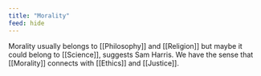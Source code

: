 ```yaml
---
title: "Morality"
feed: hide
---
```


Morality usually belongs to [[Philosophy]] and [[Religion]] but maybe it could belong to [[Science]], suggests Sam Harris. We have the sense that [[Morality]] connects with [[Ethics]] and [[Justice]]. 